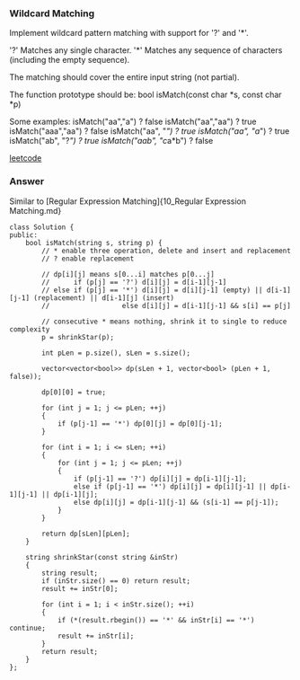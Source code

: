 ### Wildcard Matching
Implement wildcard pattern matching with support for '?' and '*'.

'?' Matches any single character.
'*' Matches any sequence of characters (including the empty sequence).

The matching should cover the entire input string (not partial).

The function prototype should be:
bool isMatch(const char *s, const char *p)

Some examples:
isMatch("aa","a") ? false
isMatch("aa","aa") ? true
isMatch("aaa","aa") ? false
isMatch("aa", "*") ? true
isMatch("aa", "a*") ? true
isMatch("ab", "?*") ? true
isMatch("aab", "c*a*b") ? false

[leetcode](https://leetcode.com/problems/wildcard-matching/description/)

### Answer 
Similar to [Regular Expression Matching]{10_Regular Expression Matching.md}

	class Solution {
	public:
	    bool isMatch(string s, string p) {
	        // * enable three operation, delete and insert and replacement
	        // ? enable replacement
	        
	        // dp[i][j] means s[0...i] matches p[0...j]
	        //      if (p[j] == '?') d[i][j] = d[i-1][j-1]
	        // else if (p[j] == '*') d[i][j] = d[i][j-1] (empty) || d[i-1][j-1] (replacement) || d[i-1][j] (insert)
	        //                  else d[i][j] = d[i-1][j-1] && s[i] == p[j]
	        
	        // consecutive * means nothing, shrink it to single to reduce complexity
	        p = shrinkStar(p);
	        
	        int pLen = p.size(), sLen = s.size();
	        
	        vector<vector<bool>> dp(sLen + 1, vector<bool> (pLen + 1, false));
	        
	        dp[0][0] = true;
	        
	        for (int j = 1; j <= pLen; ++j)
	        {
	            if (p[j-1] == '*') dp[0][j] = dp[0][j-1];
	        }
	        
	        for (int i = 1; i <= sLen; ++i)
	        {
	            for (int j = 1; j <= pLen; ++j)
	            {
	                if (p[j-1] == '?') dp[i][j] = dp[i-1][j-1];
	                else if (p[j-1] == '*') dp[i][j] = dp[i][j-1] || dp[i-1][j-1] || dp[i-1][j];
	                else dp[i][j] = dp[i-1][j-1] && (s[i-1] == p[j-1]);
	            }
	        }
	        
	        return dp[sLen][pLen];
	    }
	    
	    string shrinkStar(const string &inStr)
	    {
	        string result;
	        if (inStr.size() == 0) return result;
	        result += inStr[0];
	        
	        for (int i = 1; i < inStr.size(); ++i)
	        {
	            if (*(result.rbegin()) == '*' && inStr[i] == '*') continue;
	            result += inStr[i];
	        }
	        return result;
	    }
	};